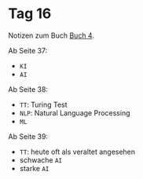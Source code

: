 # Tag 16

Notizen zum Buch [Buch 4](../Buch4.md).

Ab Seite 37:
* `KI`
* `AI`

Ab Seite 38:
* `TT`: Turing Test
* `NLP`: Natural Language Processing
* `ML`

Ab Seite 39:
* `TT`: heute oft als veraltet angesehen
* schwache `AI`
* starke `AI`
